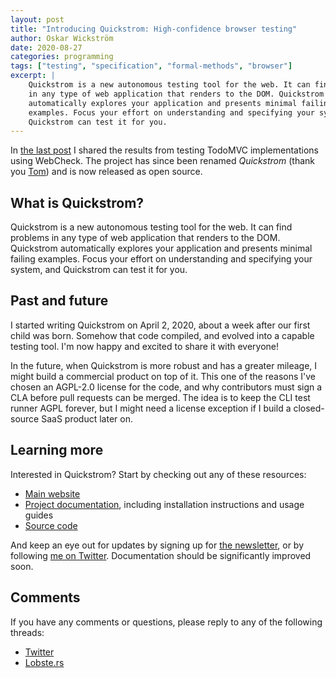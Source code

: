 ```yaml
---
layout: post
title: "Introducing Quickstrom: High-confidence browser testing"
author: Oskar Wickström
date: 2020-08-27
categories: programming
tags: ["testing", "specification", "formal-methods", "browser"]
excerpt: |
    Quickstrom is a new autonomous testing tool for the web. It can find problems
    in any type of web application that renders to the DOM. Quickstrom
    automatically explores your application and presents minimal failing
    examples. Focus your effort on understanding and specifying your system, and
    Quickstrom can test it for you.
---
```


In [the last
post](https://wickstrom.tech/programming/2020/07/02/the-todomvc-showdown-testing-with-webcheck.html)
I shared the results from testing TodoMVC implementations using WebCheck. The
project has since been renamed _Quickstrom_ (thank you [Tom](https://twitter.com/am_i_tom/)) and is now released as open
source.

## What is Quickstrom?

Quickstrom is a new autonomous testing tool for the web. It can find problems
in any type of web application that renders to the DOM. Quickstrom
automatically explores your application and presents minimal failing
examples. Focus your effort on understanding and specifying your system, and
Quickstrom can test it for you.

## Past and future

I started writing Quickstrom on April 2, 2020, about a week after our first
child was born. Somehow that code compiled, and evolved into a capable
testing tool. I'm now happy and excited to share it with everyone!

In the future, when Quickstrom is more robust and has a greater mileage, I
might build a commercial product on top of it. This one of the reasons I've
chosen an AGPL-2.0 license for the code, and why contributors must sign a CLA
before pull requests can be merged. The idea is to keep the CLI test runner
AGPL forever, but I might need a license exception if I build a closed-source
SaaS product later on.

## Learning more

Interested in Quickstrom? Start by checking out any of these resources:

* [Main website](https://quickstrom.io)
* [Project documentation](https://docs.quickstrom.io), including installation instructions and usage guides
* [Source code](https://github.com/quickstrom/quickstrom)

And keep an eye out for updates by signing up for [the
newsletter](https://buttondown.email/quickstrom), or by following [me on
Twitter](https://twitter.com/owickstrom). Documentation should be
significantly improved soon.

## Comments

If you have any comments or questions, please reply to any of the following
threads:

- [Twitter]()
- [Lobste.rs]()